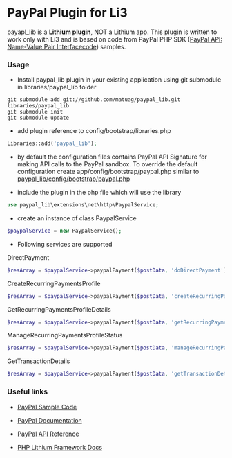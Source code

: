 # PayPal Plugin for Li3

payapl_lib is a **Lithium plugin**, NOT a Lithium app. This plugin is written to work only with Li3 and is based on code from PayPal PHP SDK ([PayPal API: Name-Value Pair Interfacecode](https://cms.paypal.com/us/cgi-bin/?cmd=_render-content&content_ID=developer/library_download_sdks)) samples.

### Usage

* Install paypal_lib plugin in your existing application using git submodule in libraries/paypal_lib folder


```
git submodule add git://github.com/matuag/paypal_lib.git libraries/paypal_lib
git submodule init
git submodule update
```

* add plugin reference to config/bootstrap/libraries.php

```php
Libraries::add('paypal_lib');
```

* by default the configuration files contains PayPal API Signature for making API calls to the PayPal sandbox.
To override the default configuration create app/config/bootstrap/paypal.php similar to [paypal_lib/config/bootstrap/paypal.php](https://github.com/matuag/paypal_lib/blob/master/config/bootstrap/paypal.php)

* include the plugin in the php file which will use the library

```php
use paypal_lib\extensions\net\http\PaypalService;
```

* create an instance of class PaypalService

```php
$paypalService = new PaypalService();
```

* Following services are supported

DirectPayment

```php
$resArray = $paypalService->paypalPayment($postData, 'doDirectPayment');
```

CreateRecurringPaymentsProfile

```php
$resArray = $paypalService->paypalPayment($postData, 'createRecurringPaymentsProfile');
```

GetRecurringPaymentsProfileDetails

```php
$resArray = $paypalService->paypalPayment($postData, 'getRecurringPaymentsProfileDetails');
```

ManageRecurringPaymentsProfileStatus

```php
$resArray = $paypalService->paypalPayment($postData, 'manageRecurringPaymentsProfileStatus');
```

GetTransactionDetails

```php
$resArray = $paypalService->paypalPayment($postData, 'getTransactionDetails');
```


### Useful links

* [PayPal Sample Code](https://cms.paypal.com/us/cgi-bin/?cmd=_render-content&content_ID=developer/library_code)

* [PayPal Documentation](https://www.x.com/developers/paypal/documentation-tools)

* [PayPal API Reference](https://cms.paypal.com/us/cgi-bin/?cmd=_render-content&content_ID=developer/howto_api_reference)

* [PHP Lithium Framework Docs](http://lithify.me/docs)